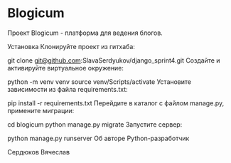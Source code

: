 # Blogicum
Проект Blogicum - платформа для ведения блогов.

Установка
Клонируйте проект из гитхаба:

git clone git@github.com:SlavaSerdyukov/django_sprint4.git
Создайте и активируйте виртуальное окружение:

python -m venv venv
source venv/Scripts/activate
Установите зависимости из файла requirements.txt:

pip install -r requirements.txt
Перейдите в каталог с файлом manage.py, примените миграции:

cd blogicum
python manage.py migrate
Запустите сервер:

python manage.py runserver
Об авторе
Python-разработчик

Сердюков Вячеслав